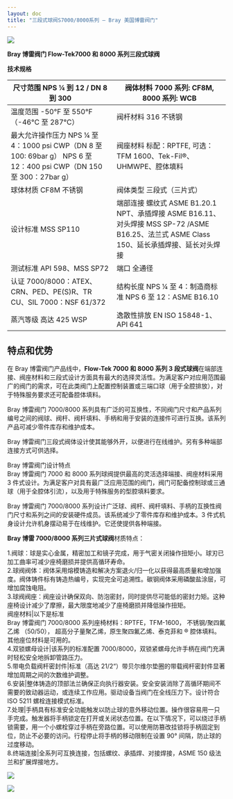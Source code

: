 ```yaml
---
layout: doc
title: "三段式球阀S7000/8000系列 – Bray 美国博雷阀门"
---
```


![](/2022/09/download-10-1.png)

**Bray 博雷阀门 Flow-Tek7000 和 8000 系列三段式球阀**

**技术规格**

| 尺寸范围 NPS ¼ 到 12 / DN 8 到 300                                                                                   | 阀体材料 7000 系列: CF8M, 8000 系列: WCB                                                                                                    |
| -------------------------------------------------------------------------------------------------------------------- | ------------------------------------------------------------------------------------------------------------------------------------------- |
| 温度范围 \-50°F 至 550°F（-46°C 至 287°C）                                                                           | 阀杆材料 316 不锈钢                                                                                                                         |
| 最大允许操作压力 NPS ¼ 至 4：1000 psi CWP（DN 8 至 100: 69bar g） NPS 6 至 12：400 psi CWP（DN 150 至 300：27bar g） | 阀座材料 标配：RPTFE, 可选：TFM 1600、Tek-Fil®、UHMWPE、腔体填料                                                                            |
| 球体材质 CF8M 不锈钢                                                                                                 | 阀体类型 三段式（三片式）                                                                                                                   |
| 设计标准 MSS SP110                                                                                                   | 端部连接 螺纹式 ASME B1.20.1 NPT、承插焊接 ASME B16.11、 对头焊接 MSS SP-72 /ASME B16.25、法兰式 ASME Class 150、延长承插焊接、延长对头焊接 |
| 测试标准 API 598、MSS SP72                                                                                           | 端口 全通径                                                                                                                                 |
| 认证 7000/8000：ATEX、CRN、PED、PE(S)R、TR CU、SIL 7000：NSF 61/372                                                  | 结构长度 NPS ¼ 至 4：制造商标准 NPS 6 至 12：ASME B16.10                                                                                    |
| 蒸汽等级 高达 425 WSP                                                                                                | 逸散性排放 EN ISO 15848-1、API 641                                                                                                          |

## 特点和优势

在 Bray 博雷阀门产品线中，**Flow-Tek 7000 和 8000 系列 3 段式球阀**在端部连接、阀座材料和三段式设计方面具有最大的选择灵活性。为满足客户对应用范围最广的阀门的需求，可在此类阀门上配置控制装置或三端口球（用于全腔排放），对于特殊服务要求还可配备腔体填料。

Bray 博雷阀门 7000/8000 系列具有广泛的可互换性，不同阀门尺寸和产品系列编号之间的阀球、阀杆、阀杆填料、手柄和用于安装的连接件可进行互换。该系列产品可减少零件库存和维护成本。

Bray 博雷阀门三段式阀体设计使其能够外开，以便进行在线维护。另有多种端部连接方式可供选择。

Bray 博雷阀门设计特点  
Bray 博雷阀门 7000 和 8000 系列球阀提供最高的灵活选择端接、阀座材料采用 3 件式设计。为满足客户对具有最广泛应用范围的阀门，阀门可配备控制球或三通球（用于全腔体引流），以及用于特殊服务的型腔填料要求。

Bray 博雷阀门 7000/8000 系列设计广泛球、阀杆、阀杆填料、手柄的互换性阀门尺寸和系列之间的安装硬件成员。该系统减少了零件库存和维护成本。3 件式机身设计允许机身摆动易于在线维护。它还使提供各种端接。

**Bray 博雷 7000/8000 系列三片式球阀**材质特点：

1.阀球：球是实心金属，精密加工和镜子完成，用于气密关闭操作扭矩小。球刃已加工曲率可减少座椅磨损并提供高循环寿命。  
2.球阀阀体：阀体采用熔模铸造和解决方案退火/归一化以获得最高质量和增加强度。阀体铸件标有铸造热编号，实现完全可追溯性。碳钢阀体采用磷酸盐涂层，可增加腐蚀电阻。  
3.球阀阀座：阀座设计确保双向、防泡密封，同时提供尽可能低的密封力矩。这种座椅设计减少了摩擦，最大限度地减少了座椅磨损并降低操作扭矩。  
阀座材料|以下是标准  
Bray 博雷阀门 7000/8000 系列座椅材料：RPTFE，TFM-1600， 不锈钢/聚四氟乙烯 （50/50）， 超高分子量聚乙烯，原生聚四氟乙烯、泰克菲和 ® 腔体填料。其他座位材料是可用的。  
4.双锁螺母设计|该系列的标准配置 7000/8000，双锁紧螺母允许手柄在阀门充满时轻松安全地拆卸管路压力。  
5.带电负载阀杆密封件|标准（高达 21/2“）带贝尔维尔垫圈的带载阀杆密封件显著增加周期之间的次数维护调整。  
6.安装|整体铸造的顶部法兰确保正向执行器安装。安全安装消除了高循环期间不需要的致动器运动，或连续工作应用。驱动设备当阀门在全线压力下。设计符合 ISO 5211 螺栓连接模式标准。  
7.处理|手柄具有标准安全功能触发以防止球的意外移动位置。操作很容易用一只手完成。触发器将手柄锁定在打开或关闭状态位置。在以下情况下，可以绕过手柄锁需要，用一个小螺栓穿过手柄在旁路位置。可以使用防篡改挂锁将手柄固定到位，防止不必要的访问。行程停止将手柄的移动限制在设置 90° 间隔，防止球的过度移动。  
8.终端连接|全系列可互换连接，包括螺纹、承插焊、对接焊接，ASME 150 级法兰和扩展焊接地方。

![](/2022/10/%E6%88%AA%E5%B1%8F2022-10-18-%E4%B8%8B%E5%8D%883.17.57-1024x630.png)

![](/2022/10/%E6%88%AA%E5%B1%8F2022-10-18-%E4%B8%8B%E5%8D%883.18.04-1024x461.png)
